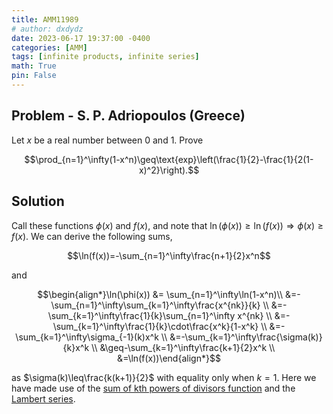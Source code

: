 ```yaml
---
title: AMM11989
# author: dxdydz
date: 2023-06-17 19:37:00 -0400
categories: [AMM]
tags: [infinite products, infinite series]
math: True
pin: False
---
```


## Problem - S. P. Adriopoulos (Greece)

Let $x$ be a real number between $0$ and $1$. Prove

$$\prod_{n=1}^\infty(1-x^n)\geq\text{exp}\left(\frac{1}{2}-\frac{1}{2(1-x)^2}\right).$$

## Solution

Call these functions $\phi(x)$ and $f(x)$, and note that $\ln(\phi(x))\geq\ln(f(x))\Rightarrow\phi(x)\geq f(x).$ We can derive the following sums,

$$\ln(f(x))=-\sum_{n=1}^\infty\frac{n+1}{2}x^n$$

and

$$\begin{align*}\ln(\phi(x)) &= \sum_{n=1}^\infty\ln(1-x^n)\\  &=-\sum_{n=1}^\infty\sum_{k=1}^\infty\frac{x^{nk}}{k} \\  &=-\sum_{k=1}^\infty\frac{1}{k}\sum_{n=1}^\infty x^{nk} \\  &=-\sum_{k=1}^\infty\frac{1}{k}\cdot\frac{x^k}{1-x^k} \\  &=-\sum_{k=1}^\infty\sigma_{-1}(k)x^k \\  &=-\sum_{k=1}^\infty\frac{\sigma(k)}{k}x^k \\ &\geq-\sum_{k=1}^\infty\frac{k+1}{2}x^k \\ &=\ln(f(x))\end{align*}$$

as $\sigma(k)\leq\frac{k(k+1)}{2}$ with equality only when $k=1$. Here we have made use of the [sum of kth powers of divisors function](https://mathworld.wolfram.com/DivisorFunction.html) and the [Lambert series](https://en.wikipedia.org/wiki/Lambert_series).